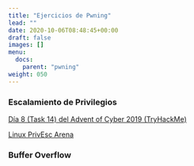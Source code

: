 ```yaml
---
title: "Ejercicios de Pwning"
lead: ""
date: 2020-10-06T08:48:45+00:00
draft: false
images: []
menu:
  docs:
    parent: "pwning"
weight: 050
---
```


### Escalamiento de Privilegios

[Día 8 (Task 14) del Advent of Cyber 2019 (TryHackMe)](https://tryhackme.com/room/25daysofchristmas)

[Linux PrivEsc Arena](https://tryhackme.com/room/linuxprivescarena)

### Buffer Overflow

